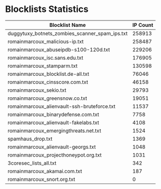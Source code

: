 # Blocklists Statistics
| Blocklist Name | IP Count |
|----|----|
| duggytuxy_botnets_zombies_scanner_spam_ips.txt | 258913 |
| romainmarcoux_malicious-ip.txt | 258487 |
| romainmarcoux_abuseipdb-s100-120d.txt | 229206 |
| romainmarcoux_isc.sans.edu.txt | 176905 |
| romainmarcoux_stamparm.txt | 130598 |
| romainmarcoux_blocklist.de-all.txt | 76046 |
| romainmarcoux_cinsscore.com.txt | 46158 |
| romainmarcoux_sekio.txt | 29793 |
| romainmarcoux_greensnow.co.txt | 19051 |
| romainmarcoux_alienvault-ssh-bruteforce.txt | 11537 |
| romainmarcoux_binarydefense.com.txt | 7758 |
| romainmarcoux_alienvault-fakelabs.txt | 4108 |
| romainmarcoux_emergingthreats.net.txt | 1524 |
| spamhaus_drop.txt | 1369 |
| romainmarcoux_alienvault-georgs.txt | 1048 |
| romainmarcoux_projecthoneypot.org.txt | 1031 |
| 3coresec_lists_all.txt | 342 |
| romainmarcoux_akamai.com.txt | 187 |
| romainmarcoux_snort.org.txt | 0 |
